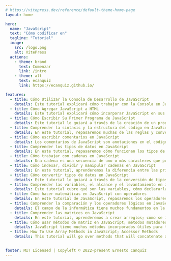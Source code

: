 ```yaml
---
# https://vitepress.dev/reference/default-theme-home-page
layout: home

hero:
  name: "JavaScript"
  text: "Cómo codificar en"
  tagline: "Tutorial"
  image:
    src: /logo.png
    alt: VitePress
  actions:
    - theme: brand
      text: Comenzar
      link: /intro
    - theme: alt
      text: ecanquiz
      link: https://ecanquiz.github.io/

features:  
  - title: Cómo Utilizar la Consola de Desarrollo de JavaScript
    details: Este tutorial explicará cómo trabajar con la Consola en JavaScript dentro del contexto de un navegador y brindará una descripción general de otras herramientas de desarrollo integradas que puede usar como parte de su proceso de desarrollo web.
  - title: Cómo Agregar JavaScript a HTML
    details: Este tutorial explicará cómo incorporar JavaScript en sus archivos web, tanto en línea en un documento HTML como en un archivo separado.
  - title: Cómo Escribir Su Primer Programa de JavaScript
    details: Este tutorial lo guiará a través de la creación de un programa "¡Hola, mundo!" en JavaScript. Para hacer el programa más interesante, modificaremos el tradicional programa "¡Hola, mundo!" para que pregunte al usuario por su nombre. Luego usaremos el nombre en un saludo. Cuando haya terminado con este tutorial, tendrá un programa "¡Hola, mundo!" interactivo.
  - title: Comprender la sintaxis y la estructura del código en JavaScript
    details: En este tutorial, repasaremos muchas de las reglas y convenciones de la sintaxis y la estructura del código de JavaScript.
  - title: Cómo escribir comentarios en JavaScript
    details: Los comentarios de JavaScript son anotaciones en el código fuente de un programa que el intérprete ignora y, por lo tanto, no tienen efecto en la salida real del código. Los comentarios pueden ser de gran ayuda para explicar la intención de lo que su código está o debería estar haciendo.
  - title: Comprender los tipos de datos en JavaScript
    details: En este tutorial, repasaremos cómo funcionan los tipos de datos en JavaScript, así como los tipos de datos importantes nativos del lenguaje.
  - title: Cómo trabajar con cadenas en JavaScript
    details: Una cadena es una secuencia de uno o más caracteres que pueden consistir en letras, números o símbolos. Las cadenas en JavaScript son tipos de datos primitivos e inmutables, lo que significa que no cambian. Como las cadenas son la forma en que mostramos y trabajamos con el texto, y el texto es nuestro principal...
  - title: Cómo indexar, dividir y manipular cadenas en JavaScript
    details: En este tutorial, aprenderemos la diferencia entre las primitivas de cadena y el objeto String, cómo se indexan las cadenas, cómo acceder a los caracteres de una cadena y las propiedades y métodos comunes que se usan en las cadenas.
  - title: Cómo convertir tipos de datos en JavaScript
    details: Este tutorial lo guiará a través de la conversión de tipos de datos primitivos de JavaScript, incluidos números, cadenas y booleanos.
  - title: Comprender las variables, el alcance y el levantamiento en JavaScript
    details: Este tutorial cubre qué son las variables, cómo declararlas y nombrarlas, y también analiza más de cerca la diferencia entre var, let y const. También repasa los efectos de elevación y la importancia del alcance global y local para el comportamiento de una variable.
  - title: Cómo hacer matemáticas en JavaScript con operadores
    details: En este tutorial de JavaScript, repasaremos los operadores aritméticos, los operadores de asignación y el orden de las operaciones que se utilizan con los tipos de datos numéricos.
  - title: Comprender la comparación y los operadores lógicos en JavaScript
    details: El campo de la informática tiene muchos fundamentos en la lógica matemática. Si está familiarizado con la lógica, sabe que involucra tablas de verdad, álgebra booleana y comparaciones para determinar la igualdad o la diferencia. El lenguaje de programación JavaScript utiliza operadores…
  - title: Comprender las matrices en JavaScript
    details: En este tutorial, aprenderemos a crear arreglos; cómo se indexan; cómo agregar, modificar, eliminar o acceder a elementos en una matriz; y cómo recorrer matrices.
  - title: Cómo usar métodos de matriz en JavaScript; métodos mutadores
    details: JavaScript tiene muchos métodos incorporados útiles para trabajar con arreglos. Los métodos que modifican la matriz original se conocen como métodos mutadores, y los métodos que devuelven un nuevo valor o representación se conocen como métodos de acceso. En este tutorial, nos centraremos en los métodos mutadores.
  - title: How To Use Array Methods in JavaScript; Accessor Methods
    details: This tutorial will go over methods that will concatenate arrays, convert arrays to strings, copy portions of an array to a new array, and find the indices of arrays.

    
footer: MIT Licensed | Copyleft © 2022-present Ernesto Canquiz
---
```


